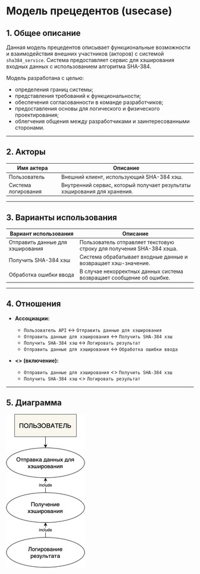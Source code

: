 # Модель прецедентов (usecase)

## 1. Общее описание

Данная модель прецедентов описывает функциональные возможности и взаимодействия внешних участников (акторов) с системой `sha384_service`. 
Система предоставляет сервис для хэширования входных данных с использованием алгоритма SHA-384.

Модель разработана с целью:
- определения границ системы;
- представления требований к функциональности;
- обеспечения согласованности в команде разработчиков;
- предоставления основы для логического и физического проектирования;
- облегчения общения между разработчиками и заинтересованными сторонами.

---

## 2. Акторы

| Имя актера          | Описание                                                                 |
|---------------------|--------------------------------------------------------------------------|
| Пользователь    | Внешний клиент, использующий SHA-384 хэш.             |
| Система логирования | Внутренний сервис, который получает результаты хэширования для хранения. |

---

## 3. Варианты использования

| Вариант использования         | Описание                                                                 |
|-------------------------------|--------------------------------------------------------------------------|
| Отправить данные для хэширования | Пользователь отправляет текстовую строку для получения SHA-384 хэша.     |
| Получить SHA-384 хэш         | Система обрабатывает входные данные и возвращает хэш-значение.           |
| Обработка ошибки ввода       | В случае некорректных данных система возвращает сообщение об ошибке.     |

---

## 4. Отношения

- **Ассоциации:**
  - `Пользователь API` ↔ `Отправить данные для хэширования`
  - `Отправить данные для хэширования` ↔ `Получить SHA-384 хэш`
  - `Получить SHA-384 хэш` ↔ `Логировать результат`
  - `Отправить данные для хэширования` ↔ `Обработка ошибки ввода`

- **<<include>> (включение):**
  - `Отправить данные для хэширования` <<include>> `Получить SHA-384 хэш`
  - `Получить SHA-384 хэш` <<include>> `Логировать результат`

---

## 5. Диаграмма

![Диаграмма usecase](Documentation/usecase.drawio.png)
